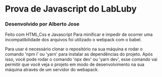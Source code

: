 # Prova de Javascript do LabLuby

### Desenvolvido por Alberto Jose

Feito com HTML,Css e Javascript
Para minificar e impedir de ocorrer uma incompatibilidade dos arquivos foi utilizado o webpack com o babel.

Para usar é necessário clonar o repositório na sua máquina e rodar o comando 'npm i' ou 'yarn' para instalar as dependências do projeto.
Após isso, você pode rodar o comando 'npx dev' ou 'yarn dev', esse comando vai permitir que você veja o projeto em modo de desenvolvimento na sua máquina através de um servidor do webapack.

